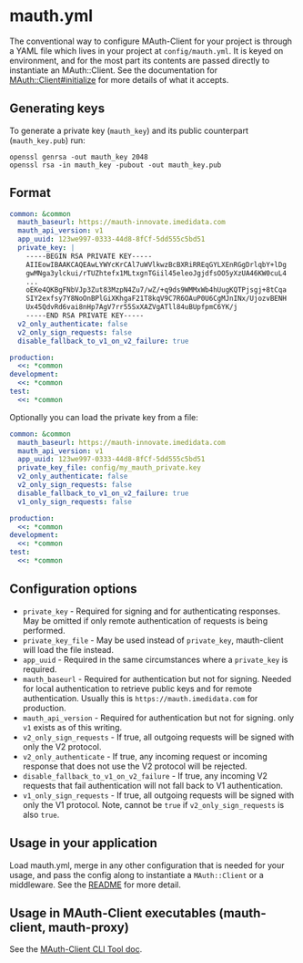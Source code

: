 # mauth.yml

The conventional way to configure MAuth-Client for your project is through a YAML file which lives in your project at `config/mauth.yml`.
It is keyed on environment, and for the most part its contents are passed directly to instantiate an MAuth::Client.
See the documentation for [MAuth::Client#initialize](../lib/mauth/client.rb) for more details of what it accepts.

## Generating keys

To generate a private key (`mauth_key`) and its public counterpart (`mauth_key.pub`) run:

```
openssl genrsa -out mauth_key 2048
openssl rsa -in mauth_key -pubout -out mauth_key.pub
```

## Format

```yaml
common: &common
  mauth_baseurl: https://mauth-innovate.imedidata.com
  mauth_api_version: v1
  app_uuid: 123we997-0333-44d8-8fCf-5dd555c5bd51
  private_key: |
    -----BEGIN RSA PRIVATE KEY-----
    AIIEowIBAAKCAQEAwLYWYcKrCAl7uWVlkwzBcBXRiRREqGYLXEnRGgDrlqbY+lDg
    gwMNga3ylckui/rTUZhtefx1MLtxgnTGiil45eleoJgjdfsOO5yXzUA46KW0cuL4
    ...
    oEKe4QKBgFNbVJp3Zut83MzpN4Zu7/wZ/+q9ds9WMMxWb4hUugKQTPjsgj+8tCqa
    SIY2exfsy7Y8NoOnBPlGiXKhgaF21T8kqV9C7R6OAuP0U6CgMJnINx/UjozvBENH
    Ux45QdvRd6vai8nHp7AgV7rr55SxXAZVgATll84uBUpfpmC6YK/j
    -----END RSA PRIVATE KEY-----
  v2_only_authenticate: false
  v2_only_sign_requests: false
  disable_fallback_to_v1_on_v2_failure: true

production:
  <<: *common
development:
  <<: *common
test:
  <<: *common
```

Optionally you can load the private key from a file:

```yaml
common: &common
  mauth_baseurl: https://mauth-innovate.imedidata.com
  mauth_api_version: v1
  app_uuid: 123we997-0333-44d8-8fCf-5dd555c5bd51
  private_key_file: config/my_mauth_private.key
  v2_only_authenticate: false
  v2_only_sign_requests: false
  disable_fallback_to_v1_on_v2_failure: true
  v1_only_sign_requests: false

production:
  <<: *common
development:
  <<: *common
test:
  <<: *common
```

## Configuration options

- `private_key` - Required for signing and for authenticating responses. May be omitted if only remote authentication of requests is being performed.
- `private_key_file` - May be used instead of `private_key`, mauth-client will load the file instead.
- `app_uuid` - Required in the same circumstances where a `private_key` is required.
- `mauth_baseurl` - Required for authentication but not for signing. Needed for local authentication to retrieve public keys and for remote authentication. Usually this is `https://mauth.imedidata.com` for production.
- `mauth_api_version` - Required for authentication but not for signing. only `v1` exists as of this writing.
- `v2_only_sign_requests` - If true, all outgoing requests will be signed with only the V2 protocol.
- `v2_only_authenticate` - If true, any incoming request or incoming response that does not use the V2 protocol will be rejected.
- `disable_fallback_to_v1_on_v2_failure` - If true, any incoming V2 requests that fail authentication will not fall back to V1 authentication.
- `v1_only_sign_requests` - If true, all outgoing requests will be signed with only the V1 protocol. Note, cannot be `true` if `v2_only_sign_requests` is also `true`.

## Usage in your application

Load mauth.yml, merge in any other configuration that is needed for your usage, and pass the config along to instantiate a `MAuth::Client` or a middleware.
See the [README](../README.md) for more detail.

## Usage in MAuth-Client executables (mauth-client, mauth-proxy)

See the [MAuth-Client CLI Tool doc](./mauth-client_CLI.md#configuration).
